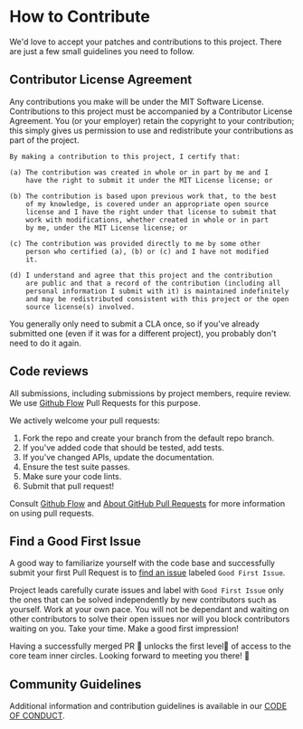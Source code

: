# How to Contribute

We'd love to accept your patches and contributions to this project. There are
just a few small guidelines you need to follow.

## Contributor License Agreement

Any contributions you make will be under the MIT Software License. Contributions to this project must be accompanied by a Contributor License
Agreement. You (or your employer) retain the copyright to your contribution;
this simply gives us permission to use and redistribute your contributions as
part of the project.

```
By making a contribution to this project, I certify that:

(a) The contribution was created in whole or in part by me and I
    have the right to submit it under the MIT License license; or

(b) The contribution is based upon previous work that, to the best
    of my knowledge, is covered under an appropriate open source
    license and I have the right under that license to submit that
    work with modifications, whether created in whole or in part
    by me, under the MIT License license; or

(c) The contribution was provided directly to me by some other
    person who certified (a), (b) or (c) and I have not modified
    it.

(d) I understand and agree that this project and the contribution
    are public and that a record of the contribution (including all
    personal information I submit with it) is maintained indefinitely
    and may be redistributed consistent with this project or the open
    source license(s) involved.
```

You generally only need to submit a CLA once, so if you've already submitted one
(even if it was for a different project), you probably don't need to do it
again.

## Code reviews

All submissions, including submissions by project members, require review. We use [Github Flow](https://guides.github.com/introduction/flow/index.html) Pull Requests for this purpose.

We actively welcome your pull requests:

1. Fork the repo and create your branch from the default repo branch.
2. If you've added code that should be tested, add tests.
3. If you've changed APIs, update the documentation.
4. Ensure the test suite passes.
5. Make sure your code lints.
6. Submit that pull request!

Consult
[Github Flow](https://guides.github.com/introduction/flow/index.html) and
[About GitHub Pull Requests](https://help.github.com/articles/about-pull-requests/) for more
information on using pull requests.

## Find a Good First Issue

A good way to familiarize yourself with the code base and successfully submit your first Pull Request is to [find an issue](https://github.blog/2020-01-22-browse-good-first-issues-to-start-contributing-to-open-source/) labeled `Good First Issue`.

Project leads carefully curate issues and label with `Good First Issue` only the ones that can be solved independently by new contributors such as yourself. Work at your own pace. You will not be dependant and waiting on other contributors to solve their open issues nor will you block contributors waiting on you. Take your time. Make a good first impression!

Having a successfully merged PR 🔐 unlocks the first level🌟 of access to the core team inner circles. Looking forward to meeting you there! 🙌

## Community Guidelines

Additional information and contribution guidelines is available in our [CODE OF CONDUCT](CODE_OF_CONDUCT.md).